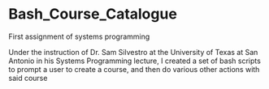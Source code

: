 # Bash_Course_Catalogue
First assignment of systems programming

Under the instruction of Dr. Sam Silvestro at the University of Texas at San Antonio in his Systems Programming lecture, I created a set of bash scripts to prompt a user to create a course, and then do various other actions with said course
